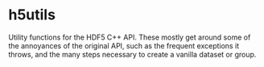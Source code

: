 h5utils
=======

Utility functions for the HDF5 C++ API. These mostly get around some of the annoyances of the original API, such as the frequent exceptions it throws, and the many steps necessary to create a vanilla dataset or group.
